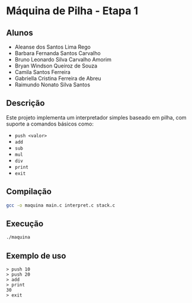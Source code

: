 # Máquina de Pilha - Etapa 1

## Alunos

- Aleanse dos Santos Lima Rego  
- Barbara Fernanda Santos Carvalho  
- Bruno Leonardo Silva Carvalho Amorim  
- Bryan Windson Queiroz de Souza  
- Camila Santos Ferreira  
- Gabriella Cristina Ferreira de Abreu  
- Raimundo Nonato Silva Santos  

## Descrição

Este projeto implementa um interpretador simples baseado em pilha, com suporte a comandos básicos como:

- `push <valor>`
- `add`
- `sub`
- `mul`
- `div`
- `print`
- `exit`

## Compilação

```bash
gcc -o maquina main.c interpret.c stack.c
```

## Execução

```bash
./maquina
```

## Exemplo de uso

```
> push 10
> push 20
> add
> print
30
> exit
```
